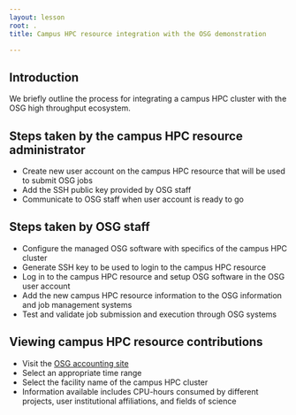 ```yaml
---
layout: lesson
root: .
title: Campus HPC resource integration with the OSG demonstration

---
```


## Introduction

We briefly outline the process for integrating a campus HPC cluster with the OSG high throughput ecosystem.

## Steps taken by the campus HPC resource administrator
   * Create new user account on the campus HPC resource that will be used to submit OSG jobs
   * Add the SSH public key provided by OSG staff
   * Communicate to OSG staff when user account is ready to go

## Steps taken by OSG staff
   * Configure the managed OSG software with specifics of the campus HPC cluster
   * Generate SSH key to be used to login to the campus HPC resource
   * Log in to the campus HPC resource and setup OSG software in the OSG user account
   * Add the new campus HPC resource information to the OSG information and job management systems
   * Test and validate job submission and execution through OSG systems

## Viewing campus HPC resource contributions
   * Visit the [OSG accounting site](https://gracc.opensciencegrid.org/dashboard/db/payload-jobs-summary?orgId=1)
   * Select an appropriate time range 
   * Select the facility name of the campus HPC cluster
   * Information available includes CPU-hours consumed by different projects, user institutional affiliations, and fields of science

